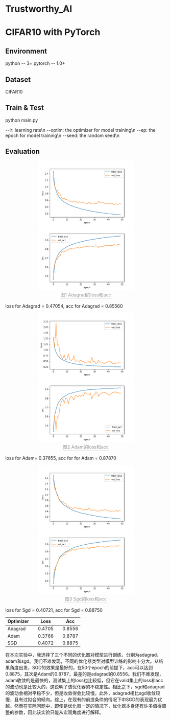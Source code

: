 # Trustworthy_AI
# CIFAR10 with PyTorch

## Environment

python  --  3+
pytorch --  1.0+

## Dataset

CIFAR10

## Train & Test

python main.py 

--lr: learning rate\n
--optim: the optimizer for model training\n
--ep:  the epoch for model training\n
--seed: the random seed\n

## Evaluation

<center class="half">    <img style="border-radius: 0.3125em;"     src="figure\ada_loss.png" width="300">    <img style="border-radius: 0.3125em;"     src="figure\ada_acc.png" width="300">    <br>    <div style="color:orange; border-bottom: 1px solid #d9d9d9;    display: inline-block;    color: #999;    padding: 2px;">图1 Adagrad的loss和acc</div></center>

loss for Adagrad = 0.47054, acc for Adagrad = 0.85560


<center class="half">    <img style="border-radius: 0.3125em;"     src="figure\adam_loss.png" width="300">    <img style="border-radius: 0.3125em;"     src="figure\adam_acc.png" width="300">    <br>    <div style="color:orange; border-bottom: 1px solid #d9d9d9;    display: inline-block;    color: #999;    padding: 2px;">图2 Adam的loss和acc</div></center>


loss for Adam= 0.37655, acc for for Adam = 0.87870


<center class="half">    <img style="border-radius: 0.3125em;"     src="figure\sgd_loss.png" width="300">    <img style="border-radius: 0.3125em;"     src="figure\sgd_acc.png" width="300">    <br>    <div style="color:orange; border-bottom: 1px solid #d9d9d9;    display: inline-block;    color: #999;    padding: 2px;">图3 Sgd的loss和acc</div></center>


loss for Sgd = 0.40721, acc for Sgd = 0.88750

| Optimizer |      | Loss   |      | Acc    |
| --------- | ---- | ------ | ---- | ------ |
| Adagrad   |      | 0.4705 |      | 0.8556 |
| Adam      |      | 0.3766 |      | 0.8787 |
| SGD       |      | 0.4072 |      | 0.8875 |

在本次实验中，我选择了三个不同的优化器对模型进行训练，分别为adagrad、adam和sgd。我们不难发现，不同的优化器类型对模型训练的影响十分大。从结果角度出发，SGD的效果是最好的，在50个epoch的前提下，acc可以达到0.8875，其次是Adam的0.8787，最差的是adagrad的0.8556。我们不难发现，adam收敛的是最快的，测试集上的loss也比较低，但它在valid集上的loss和acc的波动也是比较大的，这说明了该优化器的不稳定性。相比之下，sgd和adagrad的波动会相对平稳不少，但是收敛得会比较慢。此外，adagrad相比sgd收敛较慢，且有过拟合的倾向。综上，在现有的前提条件的情况下中SGD的表现最为优越。然而在实际问题中，即使是优化器一定的情况下，优化器本身还有许多值得调整的参数，因此该实验只能从宏观角度进行解释。


